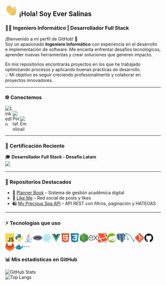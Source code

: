 ## <img src="https://raw.githubusercontent.com/ABSphreak/ABSphreak/master/gifs/Hi.gif" width="40px"> ¡Hola! Soy **Ever Salinas**

### 👨‍💻 Ingeniero Informático | Desarrollador Full Stack  

¡Bienvenido a mi perfil de GitHub! 🚀  
Soy un apasionado **Ingeniero Informático** con experiencia en el desarrollo e implementación de software. Me encanta enfrentar desafíos tecnológicos, aprender nuevas herramientas y crear soluciones que generen impacto.  

En mis repositorios encontrarás proyectos en los que he trabajado optimizando procesos y aplicando buenas prácticas de desarrollo.  
💡 Mi objetivo es seguir creciendo profesionalmente y colaborar en proyectos innovadores.  

---

### 🌐 Conectemos  
[<img align="left" alt="LinkedIn" width="24px" src="https://cdn.jsdelivr.net/npm/simple-icons@v3/icons/linkedin.svg" />](https://www.linkedin.com/in/ever-salinas/)  
[<img align="left" alt="Portafolio" width="24px" src="https://cdn.jsdelivr.net/npm/simple-icons@v3/icons/firefox.svg" />](https://tudominio.dev)  
[<img align="left" alt="Email" width="24px" src="https://cdn.jsdelivr.net/npm/simple-icons@v3/icons/gmail.svg" />](mailto:meverdiaz@gmail.com)  

<br><br>

---

### 📜 Certificación Reciente  
🎓 **Desarrollador Full Stack - Desafío Latam**  
<a href="https://desafiosdev.s3.amazonaws.com/uploads/certification/image/41766/certificacion-aprobacion-de-carrera-nuevo-proyecto-final-g70-13371(3).png" target="_blank">
<img src="https://desafiosdev.s3.amazonaws.com/uploads/certification/image/41766/certificacion-aprobacion-de-carrera-nuevo-proyecto-final-g70-13371(3).png" width="400px">
</a>  

---

### 📂 Repositorios Destacados  
- 📘 [Planner Book](https://github.com/evers23/planner-book) – Sistema de gestión académica digital  
- 💬 [Like Me](https://github.com/evers23/likeme) – Red social de posts y likes  
- 🛍️ [My Precious Spa API](https://github.com/evers23/mypreciousspa) – API REST con filtros, paginación y HATEOAS  

---

### ⚡ Tecnologías que uso  

<!-- Lenguajes -->
<img align="left" alt="JavaScript" width="30px" src="https://raw.githubusercontent.com/devicons/devicon/master/icons/javascript/javascript-original.svg" />
<img align="left" alt="Python" width="30px" src="https://raw.githubusercontent.com/devicons/devicon/master/icons/python/python-original.svg" />
<img align="left" alt="Java" width="30px" src="https://raw.githubusercontent.com/devicons/devicon/master/icons/java/java-original.svg" />
<img align="left" alt="PHP" width="30px" src="https://raw.githubusercontent.com/devicons/devicon/master/icons/php/php-original.svg" />

<!-- Frontend -->
<img align="left" alt="React" width="30px" src="https://raw.githubusercontent.com/devicons/devicon/master/icons/react/react-original.svg" />
<img align="left" alt="Vue.js" width="30px" src="https://raw.githubusercontent.com/devicons/devicon/master/icons/vuejs/vuejs-original.svg" />
<img align="left" alt="HTML5" width="30px" src="https://raw.githubusercontent.com/devicons/devicon/master/icons/html5/html5-original.svg" />
<img align="left" alt="CSS3" width="30px" src="https://raw.githubusercontent.com/devicons/devicon/master/icons/css3/css3-original.svg" />

<!-- Backend -->
<img align="left" alt="Node.js" width="30px" src="https://raw.githubusercontent.com/devicons/devicon/master/icons/nodejs/nodejs-original.svg" />
<img align="left" alt="Express" width="30px" src="https://raw.githubusercontent.com/devicons/devicon/master/icons/express/express-original.svg" />
<img align="left" alt="Laravel" width="30px" src="https://raw.githubusercontent.com/devicons/devicon/master/icons/laravel/laravel-plain.svg" />
<img align="left" alt="Spring Boot" width="30px" src="https://raw.githubusercontent.com/devicons/devicon/master/icons/spring/spring-original.svg" />

<!-- Bases de Datos -->
<img align="left" alt="PostgreSQL" width="30px" src="https://raw.githubusercontent.com/devicons/devicon/master/icons/postgresql/postgresql-original.svg" />
<img align="left" alt="MySQL" width="30px" src="https://raw.githubusercontent.com/devicons/devicon/master/icons/mysql/mysql-original.svg" />

<!-- Otros -->
<img align="left" alt="Git" width="30px" src="https://raw.githubusercontent.com/devicons/devicon/master/icons/git/git-original.svg" />
<img align="left" alt="GitHub" width="30px" src="https://raw.githubusercontent.com/devicons/devicon/master/icons/github/github-original.svg" />
<img align="left" alt="GitLab" width="30px" src="https://raw.githubusercontent.com/devicons/devicon/master/icons/gitlab/gitlab-original.svg" />
<img align="left" alt="Docker" width="30px" src="https://raw.githubusercontent.com/devicons/devicon/master/icons/docker/docker-original.svg" />

<br />
<br />
---

### 📊 Mis estadísticas en GitHub  
![GitHub Stats](https://github-readme-stats.vercel.app/api?username=evers23&show_icons=true&theme=radical)  
![Top Langs](https://github-readme-stats.vercel.app/api/top-langs/?username=evers23&layout=compact&theme=radical)  




  












